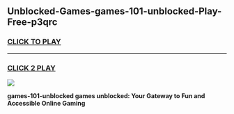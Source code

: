 
## Unblocked-Games-games-101-unblocked-Play-Free-p3qrc
<h3>
<a href="https://premium76.site?title=games-101-unblocked&ref=10A">CLICK TO PLAY</a></h3>
<hr>

<h3>
<a href="https://premium76.site?title=games-101-unblocked&ref=10A">CLICK 2 PLAY</a>
  
</h3>

<a href="https://premium76.site?title=games-101-unblocked&ref=10A"><img src="https://clearcache.store/games.png"></a>


**games-101-unblocked games unblocked: Your Gateway to Fun and Accessible Online Gaming**
